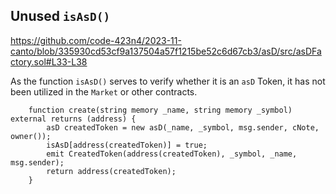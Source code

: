 ## Unused `isAsD()`

https://github.com/code-423n4/2023-11-canto/blob/335930cd53cf9a137504a57f1215be52c6d67cb3/asD/src/asDFactory.sol#L33-L38

As the function `isAsD()` serves to verify whether it is an `asD` Token, it has not been utilized in the `Market` or other contracts.

```
    function create(string memory _name, string memory _symbol) external returns (address) {
        asD createdToken = new asD(_name, _symbol, msg.sender, cNote, owner());
        isAsD[address(createdToken)] = true;
        emit CreatedToken(address(createdToken), _symbol, _name, msg.sender);
        return address(createdToken);
    }
```